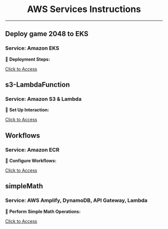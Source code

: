 <div align="center">
  <h1>AWS Services Instructions</h1>
</div>

---

## Deploy game 2048 to EKS
### Service: Amazon EKS

🚀 **Deployment Steps:**

[Click to Access](https://github.com/xiayulin123/AWS-Services/tree/main/EKS2048-deployment)

## s3-LambdaFunction
### Service: Amazon S3 & Lambda

🔗 **Set Up Interaction:**

[Click to Access](https://github.com/xiayulin123/AWS-Services/tree/main/s3-LambdaFunction)

## Workflows
### Service: Amazon ECR

🔄 **Configure Workflows:**

[Click to Access](https://github.com/xiayulin123/AWS-Services/tree/main/workflows)

## simpleMath
### Service: AWS Amplify, DynamoDB, API Gateway, Lambda

🔢 **Perform Simple Math Operations:**

[Click to Access](https://github.com/xiayulin123/AWS-Services/tree/main/simpleMath)
